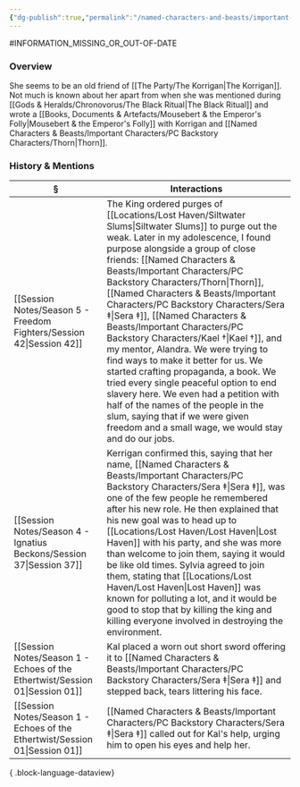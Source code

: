 ```yaml
---
{"dg-publish":true,"permalink":"/named-characters-and-beasts/important-characters/pc-backstory-characters/sera/","tags":["NPC","Important"],"updated":"2025-08-11T11:53:32.154+01:00"}
---
```


#INFORMATION_MISSING_OR_OUT-OF-DATE 
### Overview
She seems to be an old friend of [[The Party/The Korrigan\|The Korrigan]]. Not much is known about her apart from when she was mentioned during [[Gods & Heralds/Chronovorus/The Black Ritual\|The Black Ritual]] and wrote a [[Books, Documents & Artefacts/Mousebert & the Emperor's Folly\|Mousebert & the Emperor's Folly]] with Korrigan and [[Named Characters & Beasts/Important Characters/PC Backstory Characters/Thorn\|Thorn]].

### History & Mentions
| §                                                                               | Interactions                                                                                                                                                                                                                                                                                                                                                                                                                                                                                                                          |
| ------------------------------------------------------------------------------- | ------------------------------------------------------------------------------------------------------------------------------------------------------------------------------------------------------------------------------------------------------------------------------------------------------------------------------------------------------------------------------------------------------------------------------------------------------------------------------------------------------------------------------------- |
| [[Session Notes/Season 5 - Freedom Fighters/Session 42\|Session 42]]         | The King ordered purges of [[Locations/Lost Haven/Siltwater Slums\|Siltwater Slums]] to purge out the weak. Later in my adolescence, I found purpose alongside a group of close friends: [[Named Characters & Beasts/Important Characters/PC Backstory Characters/Thorn\|Thorn]], [[Named Characters & Beasts/Important Characters/PC Backstory Characters/Sera ‡\|Sera ‡]], [[Named Characters & Beasts/Important Characters/PC Backstory Characters/Kael †\|Kael †]], and my mentor, Alandra. We were trying to find ways to make it better for us. We started crafting propaganda, a book. We tried every single peaceful option to end slavery here. We even had a petition with half of the names of the people in the slum, saying that if we were given freedom and a small wage, we would stay and do our jobs. |
| [[Session Notes/Season 4 - Ignatius Beckons/Session 37\|Session 37]]         | Kerrigan confirmed this, saying that her name, [[Named Characters & Beasts/Important Characters/PC Backstory Characters/Sera ‡\|Sera ‡]], was one of the few people he remembered after his new role. He then explained that his new goal was to head up to [[Locations/Lost Haven/Lost Haven\|Lost Haven]] with his party, and she was more than welcome to join them, saying it would be like old times. Sylvia agreed to join them, stating that [[Locations/Lost Haven/Lost Haven\|Lost Haven]] was known for polluting a lot, and it would be good to stop that by killing the king and killing everyone involved in destroying the environment.                                  |
| [[Session Notes/Season 1 - Echoes of the Ethertwist/Session 01\|Session 01]] | Kal placed a worn out short sword offering it to [[Named Characters & Beasts/Important Characters/PC Backstory Characters/Sera ‡\|Sera ‡]] and stepped back, tears littering his face.                                                                                                                                                                                                                                                                                                                                                                                                                               |
| [[Session Notes/Season 1 - Echoes of the Ethertwist/Session 01\|Session 01]] | [[Named Characters & Beasts/Important Characters/PC Backstory Characters/Sera ‡\|Sera ‡]] called out for Kal's help, urging him to open his eyes and help her.                                                                                                                                                                                                                                                                                                                                                                                                                                                       |

{ .block-language-dataview}
